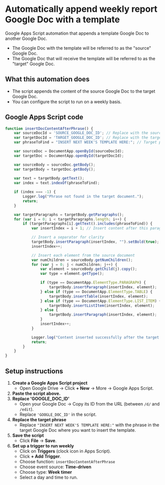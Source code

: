 # Automatically append weekly report Google Doc with a template

Google Apps Script automation that appends a template Google Doc to another Google Doc.

* The Google Doc with the template will be referred to as the "source" Google Doc.
* The Google Doc that will receive the template will be referred to as the "target" Google Doc.


## What this automation does

* The script appends the content of the source Google Doc to the target Google Doc.
* You can configure the script to run on a weekly basis.


## Google Apps Script code

```javascript
function insertDocContentAfterPhrase() {
    var sourceDocId = 'SOURCE_GOOGLE_DOC_ID'; // Replace with the source Google Doc ID 
    var targetDocId = 'TARGET_GOOGLE_DOC_ID'; // Replace with the target Google Doc ID 
    var phraseToFind = "INSERT NEXT WEEK'S TEMPLATE HERE:"; // Target phrase

    var sourceDoc = DocumentApp.openById(sourceDocId);
    var targetDoc = DocumentApp.openById(targetDocId);

    var sourceBody = sourceDoc.getBody();
    var targetBody = targetDoc.getBody();
    
    var text = targetBody.getText();
    var index = text.indexOf(phraseToFind);

    if (index === -1) {
        Logger.log("Phrase not found in the target document.");
        return;
    }

    var targetParagraphs = targetBody.getParagraphs();
    for (var i = 0; i < targetParagraphs.length; i++) {
        if (targetParagraphs[i].getText().includes(phraseToFind)) {
            var insertIndex = i + 1; // Insert content after this paragraph

            // Insert a separator for clarity
            targetBody.insertParagraph(insertIndex, "").setBold(true);
            insertIndex++;

            // Insert each element from the source document
            var numChildren = sourceBody.getNumChildren();
            for (var j = 0; j < numChildren; j++) {
                var element = sourceBody.getChild(j).copy();
                var type = element.getType();

                if (type == DocumentApp.ElementType.PARAGRAPH) {
                    targetBody.insertParagraph(insertIndex, element);
                } else if (type == DocumentApp.ElementType.TABLE) {
                    targetBody.insertTable(insertIndex, element);
                } else if (type == DocumentApp.ElementType.LIST_ITEM) {
                    targetBody.insertListItem(insertIndex, element);
                } else {
                    targetBody.insertParagraph(insertIndex, element);
                }
                insertIndex++;
            }

            Logger.log("Content inserted successfully after the target phrase.");
            return;
        }
    }
}
```


## Setup instructions

1. **Create a Google Apps Script project**  
    * Open Google Drive → Click **+ New** → More → Google Apps Script.
2. **Paste the script above.**
3. **Replace 'GOOGLE_DOC_ID'**  
    * Open your Google Doc → Copy its ID from the URL (between `/d/` and `/edit`).
    * Replace `'GOOGLE_DOC_ID'` in the script.
4. **Replace the target phrase**  
    * Replace `"INSERT NEXT WEEK'S TEMPLATE HERE:"` with the phrase in the target Google Doc where you want to insert the template.
5. **Save the script**  
    * Click **File** → **Save**.
6. **Set up a trigger to run weekly**  
    * Click on **Triggers** (clock icon in Apps Script).
    * Click **+ Add Trigger**.
    * Choose function: `insertDocContentAfterPhrase`
    * Choose event source: **Time-driven**
    * Choose type: **Week timer**
    * Select a day and time to run.
